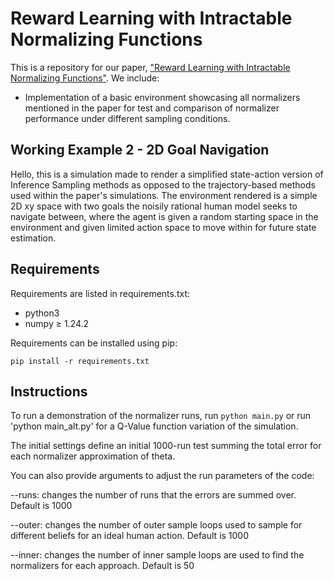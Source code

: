 # Reward Learning with Intractable Normalizing Functions
This is a repository for our paper, ["Reward Learning with Intractable Normalizing Functions"](https://collab.me.vt.edu/pdfs/josh_ral23.pdf). We include:
- Implementation of a basic environment showcasing all normalizers mentioned in the paper for test and comparison of normalizer performance under different sampling conditions.

## Working Example 2 - 2D Goal Navigation
Hello, this is a simulation made to render a simplified state-action version of Inference Sampling methods as opposed to the trajectory-based methods used within the paper's simulations. The environment rendered is a simple 2D xy space with two goals the noisily rational human model seeks to navigate between, where the agent is given a random starting space in the environment and given limited action space to move within for future state estimation.
## Requirements
Requirements are listed in requirements.txt:
- python3
- numpy $\ge$ 1.24.2

Requirements can be installed using pip:

    pip install -r requirements.txt
## Instructions
To run a demonstration of the normalizer runs, run `python main.py` or run 'python main_alt.py' for a Q-Value function variation of the simulation.

The initial settings define an initial 1000-run test summing the total error for each normalizer approximation of theta.

You can also provide arguments to adjust the run parameters of the code:

--runs: changes the number of runs that the errors are summed over. Default is 1000

--outer: changes the number of outer sample loops used to sample for different beliefs for an ideal human action. Default is 1000

--inner: changes the number of inner sample loops are used to find the normalizers for each approach. Default is 50
